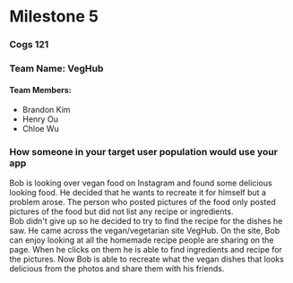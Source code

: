 # Milestone 5

### Cogs 121
### Team Name: VegHub
#### Team Members:
* Brandon Kim 
* Henry Ou 
* Chloe Wu

### How someone in your target user population would use your app
Bob is looking over vegan food on Instagram and found some delicious looking food. He decided that he wants to recreate it for himself but a problem arose. The person who posted pictures of the food only posted pictures of the food but did not list any recipe or ingredients.</br> Bob didn't give up so he decided to try to find the recipe for the dishes he saw. He came across the vegan/vegetarian site VegHub. On the site, Bob can enjoy looking at all the homemade recipe people are sharing on the page. When he clicks on them he is able to find ingredients and recipe for the pictures. Now Bob is able to recreate what the vegan dishes that looks delicious from the photos  and share them with his friends.
